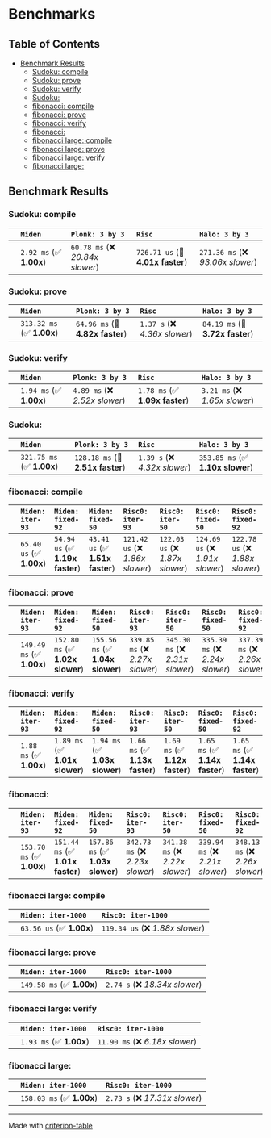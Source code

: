 # Benchmarks

## Table of Contents

- [Benchmark Results](#benchmark-results)
    - [Sudoku: compile](#sudoku:-compile)
    - [Sudoku: prove](#sudoku:-prove)
    - [Sudoku: verify](#sudoku:-verify)
    - [Sudoku:](#sudoku:)
    - [fibonacci: compile](#fibonacci:-compile)
    - [fibonacci: prove](#fibonacci:-prove)
    - [fibonacci: verify](#fibonacci:-verify)
    - [fibonacci:](#fibonacci:)
    - [fibonacci large: compile](#fibonacci-large:-compile)
    - [fibonacci large: prove](#fibonacci-large:-prove)
    - [fibonacci large: verify](#fibonacci-large:-verify)
    - [fibonacci large:](#fibonacci-large:)

## Benchmark Results

### Sudoku: compile

|        | `Miden`                 | `Plonk: 3 by 3`                  | `Risc`                           | `Halo: 3 by 3`                     |
|:-------|:------------------------|:---------------------------------|:---------------------------------|:---------------------------------- |
|        | `2.92 ms` (✅ **1.00x**) | `60.78 ms` (❌ *20.84x slower*)   | `726.71 us` (🚀 **4.01x faster**) | `271.36 ms` (❌ *93.06x slower*)    |

### Sudoku: prove

|        | `Miden`                   | `Plonk: 3 by 3`                 | `Risc`                        | `Halo: 3 by 3`                   |
|:-------|:--------------------------|:--------------------------------|:------------------------------|:-------------------------------- |
|        | `313.32 ms` (✅ **1.00x**) | `64.96 ms` (🚀 **4.82x faster**) | `1.37 s` (❌ *4.36x slower*)   | `84.19 ms` (🚀 **3.72x faster**)  |

### Sudoku: verify

|        | `Miden`                 | `Plonk: 3 by 3`                | `Risc`                         | `Halo: 3 by 3`                  |
|:-------|:------------------------|:-------------------------------|:-------------------------------|:------------------------------- |
|        | `1.94 ms` (✅ **1.00x**) | `4.89 ms` (❌ *2.52x slower*)   | `1.78 ms` (✅ **1.09x faster**) | `3.21 ms` (❌ *1.65x slower*)    |

### Sudoku:

|        | `Miden`                   | `Plonk: 3 by 3`                  | `Risc`                        | `Halo: 3 by 3`                    |
|:-------|:--------------------------|:---------------------------------|:------------------------------|:--------------------------------- |
|        | `321.75 ms` (✅ **1.00x**) | `128.18 ms` (🚀 **2.51x faster**) | `1.39 s` (❌ *4.32x slower*)   | `353.85 ms` (✅ **1.10x slower**)  |

### fibonacci: compile

|        | `Miden: iter-93`          | `Miden: fixed-92`               | `Miden: fixed-50`               | `Risc0: iter-93`                 | `Risc0: iter-50`                 | `Risc0: fixed-50`                | `Risc0: fixed-92`                 |
|:-------|:--------------------------|:--------------------------------|:--------------------------------|:---------------------------------|:---------------------------------|:---------------------------------|:--------------------------------- |
|        | `65.40 us` (✅ **1.00x**)  | `54.94 us` (✅ **1.19x faster**) | `43.41 us` (✅ **1.51x faster**) | `121.42 us` (❌ *1.86x slower*)   | `122.03 us` (❌ *1.87x slower*)   | `124.69 us` (❌ *1.91x slower*)   | `122.78 us` (❌ *1.88x slower*)    |

### fibonacci: prove

|        | `Miden: iter-93`          | `Miden: fixed-92`                | `Miden: fixed-50`                | `Risc0: iter-93`                 | `Risc0: iter-50`                 | `Risc0: fixed-50`                | `Risc0: fixed-92`                 |
|:-------|:--------------------------|:---------------------------------|:---------------------------------|:---------------------------------|:---------------------------------|:---------------------------------|:--------------------------------- |
|        | `149.49 ms` (✅ **1.00x**) | `152.80 ms` (✅ **1.02x slower**) | `155.56 ms` (✅ **1.04x slower**) | `339.85 ms` (❌ *2.27x slower*)   | `345.30 ms` (❌ *2.31x slower*)   | `335.39 ms` (❌ *2.24x slower*)   | `337.39 ms` (❌ *2.26x slower*)    |

### fibonacci: verify

|        | `Miden: iter-93`          | `Miden: fixed-92`              | `Miden: fixed-50`              | `Risc0: iter-93`               | `Risc0: iter-50`               | `Risc0: fixed-50`              | `Risc0: fixed-92`               |
|:-------|:--------------------------|:-------------------------------|:-------------------------------|:-------------------------------|:-------------------------------|:-------------------------------|:------------------------------- |
|        | `1.88 ms` (✅ **1.00x**)   | `1.89 ms` (✅ **1.01x slower**) | `1.94 ms` (✅ **1.03x slower**) | `1.66 ms` (✅ **1.13x faster**) | `1.69 ms` (✅ **1.12x faster**) | `1.65 ms` (✅ **1.14x faster**) | `1.65 ms` (✅ **1.14x faster**)  |

### fibonacci:

|        | `Miden: iter-93`          | `Miden: fixed-92`                | `Miden: fixed-50`                | `Risc0: iter-93`                 | `Risc0: iter-50`                 | `Risc0: fixed-50`                | `Risc0: fixed-92`                 |
|:-------|:--------------------------|:---------------------------------|:---------------------------------|:---------------------------------|:---------------------------------|:---------------------------------|:--------------------------------- |
|        | `153.70 ms` (✅ **1.00x**) | `151.44 ms` (✅ **1.01x faster**) | `157.86 ms` (✅ **1.03x slower**) | `342.73 ms` (❌ *2.23x slower*)   | `341.38 ms` (❌ *2.22x slower*)   | `339.94 ms` (❌ *2.21x slower*)   | `348.13 ms` (❌ *2.26x slower*)    |

### fibonacci large: compile

|        | `Miden: iter-1000`          | `Risc0: iter-1000`                |
|:-------|:----------------------------|:--------------------------------- |
|        | `63.56 us` (✅ **1.00x**)    | `119.34 us` (❌ *1.88x slower*)    |

### fibonacci large: prove

|        | `Miden: iter-1000`          | `Risc0: iter-1000`              |
|:-------|:----------------------------|:------------------------------- |
|        | `149.58 ms` (✅ **1.00x**)   | `2.74 s` (❌ *18.34x slower*)    |

### fibonacci large: verify

|        | `Miden: iter-1000`          | `Risc0: iter-1000`               |
|:-------|:----------------------------|:-------------------------------- |
|        | `1.93 ms` (✅ **1.00x**)     | `11.90 ms` (❌ *6.18x slower*)    |

### fibonacci large:

|        | `Miden: iter-1000`          | `Risc0: iter-1000`              |
|:-------|:----------------------------|:------------------------------- |
|        | `158.03 ms` (✅ **1.00x**)   | `2.73 s` (❌ *17.31x slower*)    |

---
Made with [criterion-table](https://github.com/nu11ptr/criterion-table)

